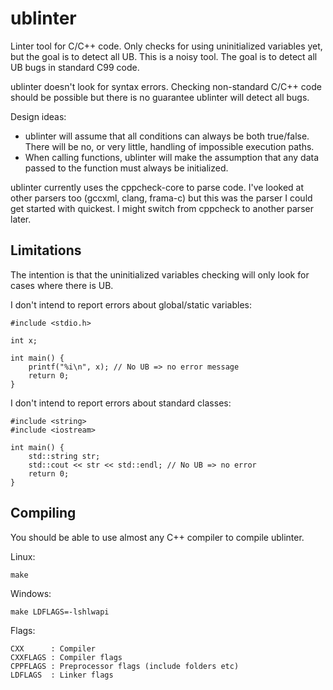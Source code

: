 ublinter
========

Linter tool for C/C++ code. Only checks for using uninitialized variables yet,
but the goal is to detect all UB. This is a noisy tool. The goal is to detect
all UB bugs in standard C99 code.

ublinter doesn't look for syntax errors. Checking non-standard C/C++ code should
be possible but there is no guarantee ublinter will detect all bugs.

Design ideas:
 * ublinter will assume that all conditions can always be both true/false.
   There will be no, or very little, handling of impossible execution paths.
 * When calling functions, ublinter will make the assumption that any data
   passed to the function must always be initialized.

ublinter currently uses the cppcheck-core to parse code. I've looked at other
parsers too (gccxml, clang, frama-c) but this was the parser I could get started with
quickest. I might switch from cppcheck to another parser later.

Limitations
-----------

The intention is that the uninitialized variables checking will only look for cases where there is UB.

I don't intend to report errors about global/static variables:

    #include <stdio.h>

    int x;

    int main() {
        printf("%i\n", x); // No UB => no error message
        return 0;
    }

I don't intend to report errors about standard classes:

    #include <string>
    #include <iostream>

    int main() {
        std::string str;
        std::cout << str << std::endl; // No UB => no error
        return 0;
    }


Compiling
---------

You should be able to use almost any C++ compiler to compile ublinter.

Linux:

    make

Windows:

    make LDFLAGS=-lshlwapi

Flags:

    CXX      : Compiler
    CXXFLAGS : Compiler flags
    CPPFLAGS : Preprocessor flags (include folders etc)
    LDFLAGS  : Linker flags
